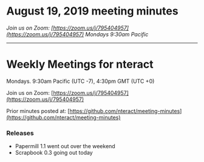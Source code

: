 # August 19, 2019 meeting minutes

_Join us on Zoom: [https://zoom.us/j/795404957](https://zoom.us/j/795404957) Mondays 9:30am Pacific_

---

# Weekly Meetings for nteract

Mondays. 9:30am Pacific (UTC -7), 4:30pm GMT (UTC +0)

Join us on Zoom: [https://zoom.us/j/795404957](https://zoom.us/j/795404957)

Prior minutes posted at: [https://github.com/nteract/meeting-minutes](https://github.com/nteract/meeting-minutes)


### Releases

* Papermill 1.1 went out over the weekend
* Scrapbook 0.3 going out today
